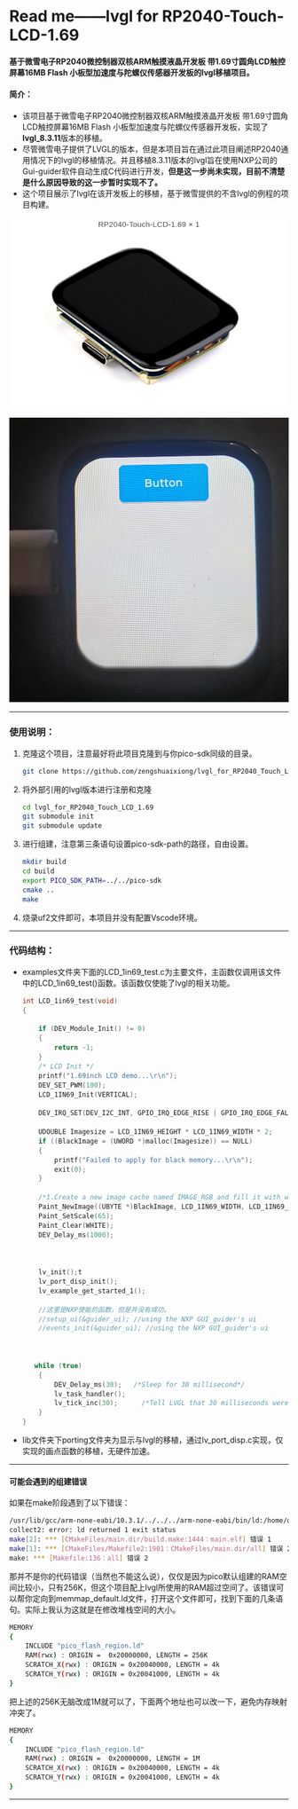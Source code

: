 # Read me——lvgl for RP2040-Touch-LCD-1.69

#### **基于微雪电子RP2040微控制器双核ARM触摸液晶开发板 带1.69寸圆角LCD触控屏幕16MB Flash 小板型加速度与陀螺仪传感器开发板的lvgl移植项目。**

#### 简介：

- 该项目基于微雪电子RP2040微控制器双核ARM触摸液晶开发板 带1.69寸圆角LCD触控屏幕16MB Flash 小板型加速度与陀螺仪传感器开发板，实现了**lvgl_8.3.11**版本的移植。
- 尽管微雪电子提供了LVGL的版本，但是本项目旨在通过此项目阐述RP2040通用情况下的lvgl的移植情况。并且移植8.3.11版本的lvgl旨在使用NXP公司的Gui-guider软件自动生成C代码进行开发，**但是这一步尚未实现，目前不清楚是什么原因导致的这一步暂时实现不了。**
- 这个项目展示了lvgl在该开发板上的移植，基于微雪提供的不含lvgl的例程的项目构建。

![](./image/RP2040.png)

![](./image/result.jpg)

------

### 使用说明：

1. 克隆这个项目，注意最好将此项目克隆到与你pico-sdk同级的目录。

   ```bash
   git clone https://github.com/zengshuaixiong/lvgl_for_RP2040_Touch_LCD_1.69.git
   ```

2. 将外部引用的lvgl版本进行注册和克隆

   ```bash
   cd lvgl_for_RP2040_Touch_LCD_1.69
   git submodule init
   git submodule update
   ```

3. 进行组建，注意第三条语句设置pico-sdk-path的路径，自由设置。

   ```bash
   mkdir build
   cd build
   export PICO_SDK_PATH=../../pico-sdk
   cmake ..
   make
   ```

4. 烧录uf2文件即可，本项目并没有配置Vscode环境。

------

### 代码结构：

- examples文件夹下面的LCD_1in69_test.c为主要文件，主函数仅调用该文件中的LCD_1in69_test()函数。该函数仅使能了lvgl的相关功能。

  ```c
  int LCD_1in69_test(void)
  {
  
      if (DEV_Module_Init() != 0)
      {
          return -1;
      }
      /* LCD Init */
      printf("1.69inch LCD demo...\r\n");
      DEV_SET_PWM(100);
      LCD_1IN69_Init(VERTICAL);
      
      DEV_IRQ_SET(DEV_I2C_INT, GPIO_IRQ_EDGE_RISE | GPIO_IRQ_EDGE_FALL, true, &Touch_INT_callback);
      
      UDOUBLE Imagesize = LCD_1IN69_HEIGHT * LCD_1IN69_WIDTH * 2;
      if ((BlackImage = (UWORD *)malloc(Imagesize)) == NULL)
      {
          printf("Failed to apply for black memory...\r\n");
          exit(0);
      }
      
      /*1.Create a new image cache named IMAGE_RGB and fill it with white*/
      Paint_NewImage((UBYTE *)BlackImage, LCD_1IN69_WIDTH, LCD_1IN69_HEIGHT, 90, WHITE);
      Paint_SetScale(65);
      Paint_Clear(WHITE);
      DEV_Delay_ms(1000);
      
      
      
      lv_init();t
      lv_port_disp_init();
      lv_example_get_started_1();
      
      //这里是NXP使能的函数，但是并没有成功。
      //setup_ui(&guider_ui); //using the NXP GUI_guider's ui
      //events_init(&guider_ui); //using the NXP GUI_guider's ui
     
      
      
     while (true)
      {
          DEV_Delay_ms(30);   /*Sleep for 30 millisecond*/
          lv_task_handler();
          lv_tick_inc(30);      /*Tell LVGL that 30 milliseconds were elapsed*/
      }
  }
  ```

- lib文件夹下porting文件夹为显示与lvgl的移植，通过lv_port_disp.c实现，仅实现的画点函数的移植，无硬件加速。

------

#### 可能会遇到的组建错误

如果在make阶段遇到了以下错误：

```bash
/usr/lib/gcc/arm-none-eabi/10.3.1/../../../arm-none-eabi/bin/ld:/home/oscar/pico/pico-sdk/src/rp2_common/pico_crt0/rp2040/memmap_default.ld:218 cannot move location counter backwards (from 0000000020095120 to 0000000020040000)
collect2: error: ld returned 1 exit status
make[2]: *** [CMakeFiles/main.dir/build.make:1444：main.elf] 错误 1
make[1]: *** [CMakeFiles/Makefile2:1901：CMakeFiles/main.dir/all] 错误 2
make: *** [Makefile:136：all] 错误 2
```

那并不是你的代码错误（当然也不能这么说），仅仅是因为pico默认组建的RAM空间比较小，只有256K，但这个项目配上lvgl所使用的RAM超过空间了。该错误可以帮你定向到memmap_default.ld文件，打开这个文件即可，找到下面的几条语句。实际上我认为这就是在修改堆栈空间的大小。

```bash
MEMORY
{
    INCLUDE "pico_flash_region.ld"
    RAM(rwx) : ORIGIN =  0x20000000, LENGTH = 256K
    SCRATCH_X(rwx) : ORIGIN = 0x20040000, LENGTH = 4k
    SCRATCH_Y(rwx) : ORIGIN = 0x20041000, LENGTH = 4k
}
```

把上述的256K无脑改成1M就可以了，下面两个地址也可以改一下，避免内存映射冲突了。

```bash
MEMORY
{
    INCLUDE "pico_flash_region.ld"
    RAM(rwx) : ORIGIN =  0x20000000, LENGTH = 1M
    SCRATCH_X(rwx) : ORIGIN = 0x20040000, LENGTH = 4k
    SCRATCH_Y(rwx) : ORIGIN = 0x20041000, LENGTH = 4k
}
```

------

